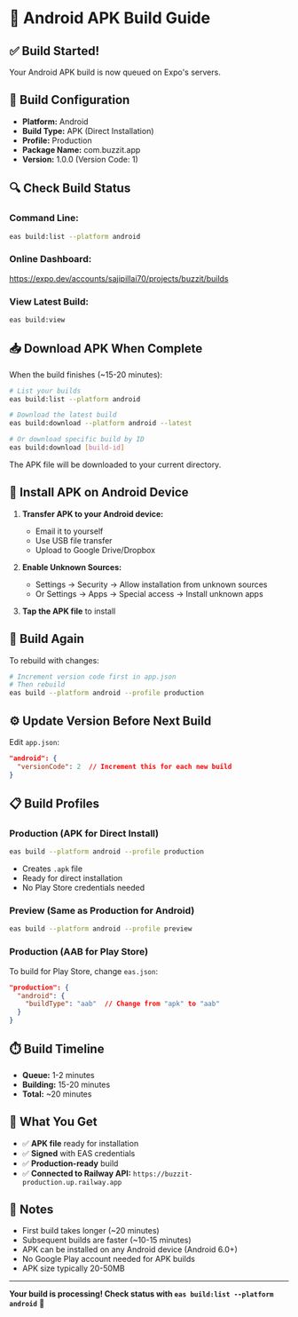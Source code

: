 # 🤖 Android APK Build Guide

## ✅ Build Started!

Your Android APK build is now queued on Expo's servers.

## 📱 Build Configuration

- **Platform:** Android
- **Build Type:** APK (Direct Installation)
- **Profile:** Production
- **Package Name:** com.buzzit.app
- **Version:** 1.0.0 (Version Code: 1)

## 🔍 Check Build Status

### Command Line:
```bash
eas build:list --platform android
```

### Online Dashboard:
https://expo.dev/accounts/sajipillai70/projects/buzzit/builds

### View Latest Build:
```bash
eas build:view
```

## 📥 Download APK When Complete

When the build finishes (~15-20 minutes):

```bash
# List your builds
eas build:list --platform android

# Download the latest build
eas build:download --platform android --latest

# Or download specific build by ID
eas build:download [build-id]
```

The APK file will be downloaded to your current directory.

## 📲 Install APK on Android Device

1. **Transfer APK to your Android device:**
   - Email it to yourself
   - Use USB file transfer
   - Upload to Google Drive/Dropbox

2. **Enable Unknown Sources:**
   - Settings → Security → Allow installation from unknown sources
   - Or Settings → Apps → Special access → Install unknown apps

3. **Tap the APK file** to install

## 🔄 Build Again

To rebuild with changes:

```bash
# Increment version code first in app.json
# Then rebuild
eas build --platform android --profile production
```

## ⚙️ Update Version Before Next Build

Edit `app.json`:
```json
"android": {
  "versionCode": 2  // Increment this for each new build
}
```

## 📋 Build Profiles

### Production (APK for Direct Install)
```bash
eas build --platform android --profile production
```
- Creates `.apk` file
- Ready for direct installation
- No Play Store credentials needed

### Preview (Same as Production for Android)
```bash
eas build --platform android --profile preview
```

### Production (AAB for Play Store)
To build for Play Store, change `eas.json`:
```json
"production": {
  "android": {
    "buildType": "aab"  // Change from "apk" to "aab"
  }
}
```

## ⏱️ Build Timeline

- **Queue:** 1-2 minutes
- **Building:** 15-20 minutes
- **Total:** ~20 minutes

## 🎯 What You Get

- ✅ **APK file** ready for installation
- ✅ **Signed** with EAS credentials
- ✅ **Production-ready** build
- ✅ **Connected to Railway API:** `https://buzzit-production.up.railway.app`

## 📝 Notes

- First build takes longer (~20 minutes)
- Subsequent builds are faster (~10-15 minutes)
- APK can be installed on any Android device (Android 6.0+)
- No Google Play account needed for APK builds
- APK size typically 20-50MB

---

**Your build is processing! Check status with `eas build:list --platform android`** 🚀

